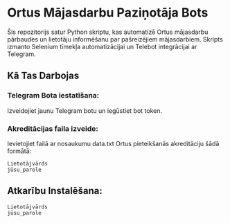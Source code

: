 # Ortus Mājasdarbu Paziņotāja Bots
Šis repozitorijs satur Python skriptu, kas automatizē Ortus mājasdarbu pārbaudes un lietotāju informēšanu par pašreizējiem mājasdarbiem. Skripts izmanto Selenium tīmekļa automatizācijai un Telebot integrācijai ar Telegram.
## Kā Tas Darbojas
### Telegram Bota iestatīšana:
Izveidojiet jaunu Telegram botu un iegūstiet bot token.
### Akreditācijas faila izveide:
Ievietojiet failā ar nosaukumu data.txt Ortus pieteikšanās akreditāciju šādā formātā:
```
Lietotājvārds
jūsu_parole
```
## Atkarību Instalēšana:

```
Lietotājvārds
jūsu_parole
```
